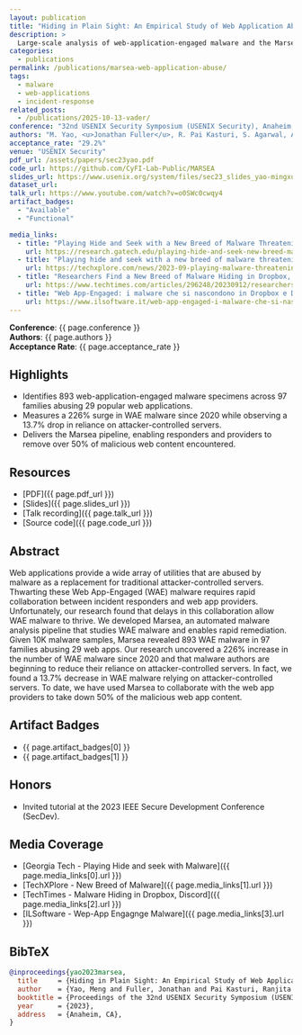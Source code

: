 ```yaml
---
layout: publication
title: "Hiding in Plain Sight: An Empirical Study of Web Application Abuse in Malware"
description: >
  Large-scale analysis of web-application-engaged malware and the Marsea remediation pipeline, accepted to USENIX Security 2023 (29.2% acceptance rate).
categories:
  - publications
permalink: /publications/marsea-web-application-abuse/
tags:
  - malware
  - web-applications
  - incident-response
related_posts:
  - /publications/2025-10-13-vader/
conference: "32nd USENIX Security Symposium (USENIX Security), Anaheim, CA, 2023"
authors: "M. Yao, <u>Jonathan Fuller</u>, R. Pai Kasturi, S. Agarwal, A. K. Sikder, B. Saltaformaggio"
acceptance_rate: "29.2%"
venue: "USENIX Security"
pdf_url: /assets/papers/sec23yao.pdf
code_url: https://github.com/CyFI-Lab-Public/MARSEA
slides_url: https://www.usenix.org/system/files/sec23_slides_yao-mingxuan.pdf
dataset_url: 
talk_url: https://www.youtube.com/watch?v=o0SWc0cwqy4
artifact_badges:
  - "Available"
  - "Functional"

media_links:
  - title: "Playing Hide and Seek with a New Breed of Malware Threatening Millions of Users"
    url: https://research.gatech.edu/playing-hide-and-seek-new-breed-malware-threatening-millions-users
  - title: "Playing hide and seek with a new breed of malware threatening millions of users"
    url: https://techxplore.com/news/2023-09-playing-malware-threatening-millions-users.html
  - title: "Researchers Find a New Breed of Malware Hiding in Dropbox, Discord"
    url: https://www.techtimes.com/articles/296248/20230912/researchers-find-new-breed-malware-hiding-dropbox-discord.htm
  - title: "Web App-Engaged: i malware che si nascondono in Dropbox e Discord"
    url: https://www.ilsoftware.it/web-app-engaged-i-malware-che-si-nascondono-in-dropbox-e-discord/
---
```


**Conference**: {{ page.conference }}  
**Authors**: {{ page.authors }}  
**Acceptance Rate**: {{ page.acceptance_rate }}

## Highlights

- Identifies 893 web-application-engaged malware specimens across 97 families abusing 29 popular web applications.
- Measures a 226% surge in WAE malware since 2020 while observing a 13.7% drop in reliance on attacker-controlled servers.
- Delivers the Marsea pipeline, enabling responders and providers to remove over 50% of malicious web content encountered.

## Resources

- [PDF]({{ page.pdf_url }})  
- [Slides]({{ page.slides_url }})  
- [Talk recording]({{ page.talk_url }})  
- [Source code]({{ page.code_url }})  


## Abstract

Web applications provide a wide array of utilities that are abused by malware as a replacement for traditional attacker-controlled servers. Thwarting these Web App-Engaged (WAE) malware requires rapid collaboration between incident responders and web app providers. Unfortunately, our research found that delays in this collaboration allow WAE malware to thrive. We developed Marsea, an automated malware analysis pipeline that studies WAE malware and enables rapid remediation. Given 10K malware samples, Marsea revealed 893 WAE malware in 97 families abusing 29 web apps. Our research uncovered a 226% increase in the number of WAE malware since 2020 and that malware authors are beginning to reduce their reliance on attacker-controlled servers. In fact, we found a 13.7% decrease in WAE malware relying on attacker-controlled servers. To date, we have used Marsea to collaborate with the web app providers to take down 50% of the malicious web app content.

## Artifact Badges

- {{ page.artifact_badges[0] }}
- {{ page.artifact_badges[1] }}

## Honors

- Invited tutorial at the 2023 IEEE Secure Development Conference (SecDev).

## Media Coverage

- [Georgia Tech - Playing Hide and seek with Malware]({{ page.media_links[0].url }})
- [TechXPlore - New Breed of Malware]({{ page.media_links[1].url }})
- [TechTimes - Malware Hiding in Dropbox, Discord]({{ page.media_links[2].url }})
- [ILSoftware - Wep-App Engagnge Malware]({{ page.media_links[3].url }})


## BibTeX

```bibtex
@inproceedings{yao2023marsea,
  title     = {Hiding in Plain Sight: An Empirical Study of Web Application Abuse in Malware},
  author    = {Yao, Meng and Fuller, Jonathan and Pai Kasturi, Ranjita and Agarwal, Saumya and Sikder, Amit K. and Saltaformaggio, Brendan},
  booktitle = {Proceedings of the 32nd USENIX Security Symposium (USENIX Security)},
  year      = {2023},
  address   = {Anaheim, CA},
}
```
